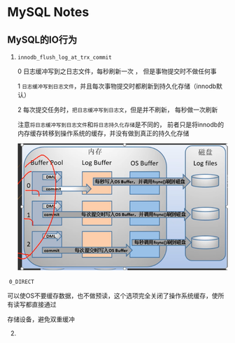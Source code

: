# MySQL Notes

## MySQL的IO行为

 1. ``innodb_flush_log_at_trx_commit``

    0  日志缓冲写到之日志文件，每秒刷新一次 ， 但是事物提交时不做任何事

    1  ``日志缓冲写到日志文件``，并且每次事物提交时都刷新到持久化存储（innodb默认）

    2 每次提交任务时，``把日志缓冲写到日志文``，但是并不刷新， 每秒做一次刷新

    注意``将日志缓冲写到日志文件``和``将日志持久化存储``是不同的， 前者只是将innodb的内存缓存转移到操作系统的缓存，并没有做到真正的持久化存储

    ![image-20200520100641550](/pics/image-20200520100641550.png)

​	``0_DIRECT`` 

​	可以使OS不要缓存数据，也不做预读，这个选项完全关闭了操作系统缓存，使所有读写都直接通过

存储设备，避免双重缓冲	

2.





​	
